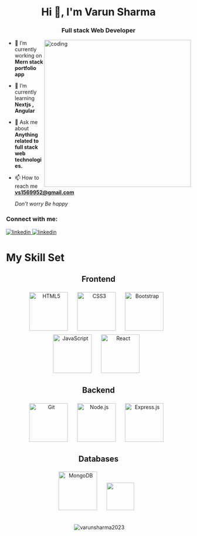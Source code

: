 
<h1 align="center">Hi 👋, I'm Varun Sharma</h1>
<h3 align="center">Full stack Web Developer</h3>

<img align="right" alt="coding" width=400 src=  "https://edutechsuvidha.com/wp-content/uploads/2020/09/Website-Development.gif"  alt=linkedin  style="margin-bottom: 5px;" />




- 🔭 I’m currently working on **Mern stack portfolio app**

- 🌱 I’m currently learning **Nextjs , Angular**

- 💬 Ask me about **Anything related to full stack web technologies.**

- 📫 How to reach me **vs1569952@gmail.com**

    *Don't worry Be happy*
 

<h3 align="left">Connect with me:</h3>
<p align="left">
<a href="https://www.linkedin.com/in/varun-sharma1569952/" target="_blank">
<img src=https://img.shields.io/badge/linkedin-%231E77B5.svg?&style=for-the-badge&logo=linkedin&logoColor=white alt=linkedin style="margin-bottom: 5px;" />
</a> 
  <a href="https://www.youtube.com/channel/UCutAVueKP-ISp2NKMisFESg" target="_blank">
<img src= https://img.shields.io/badge/YouTube-red?style=for-the-badge&logo=youtube&logoColor=white alt=linkedin style="margin-bottom: 5px;" />
</a> 
</p>

# My Skill Set

<div align="Center">





## Frontend  
<div align="center">  
<a href="https://en.wikipedia.org/wiki/HTML5" target="_blank"><img style="margin: 5px" src="https://profilinator.rishav.dev/skills-assets/html5-original-wordmark.svg" alt="HTML5" height="105" /></a>&nbsp &nbsp 
<a href="https://www.w3schools.com/css/" target="_blank"><img style="margin: 5px" src="https://profilinator.rishav.dev/skills-assets/css3-original-wordmark.svg" alt="CSS3" height="105" /></a>&nbsp &nbsp 
<a href="https://getbootstrap.com/docs/3.4/javascript/" target="_blank"><img style="margin: 5px" src="https://profilinator.rishav.dev/skills-assets/bootstrap-plain.svg" alt="Bootstrap" height="105" /></a>&nbsp &nbsp   
<a href="https://www.javascript.com/" target="_blank"><img style="margin: 5px" src="https://profilinator.rishav.dev/skills-assets/javascript-original.svg" alt="JavaScript" height="105" /></a>&nbsp &nbsp   
<a href="https://reactjs.org/" target="_blank"><img style="margin: 5px" src="https://profilinator.rishav.dev/skills-assets/react-original-wordmark.svg" alt="React" height="105" /></a>&nbsp &nbsp   
</div>




## Backend  
<div>
<a href="https://github.com/" target="_blank"><img style="margin: 5px" src="https://profilinator.rishav.dev/skills-assets/git-scm-icon.svg" alt="Git" height="105" /></a>&nbsp &nbsp       
<a href="https://nodejs.org/" target="_blank"><img style="margin: 5px" src="https://profilinator.rishav.dev/skills-assets/nodejs-original-wordmark.svg" alt="Node.js" height="105" /></a>&nbsp &nbsp   
<a href="https://expressjs.com/" target="_blank"><img style="margin: 5px" src="https://profilinator.rishav.dev/skills-assets/express-original-wordmark.svg" alt="Express.js" height="105" /></a>&nbsp &nbsp   
</div>


## Databases
<div>
<a href="https://www.mongodb.com/" target="_blank"><img style="margin: 5px" src="https://profilinator.rishav.dev/skills-assets/mongodb-original-wordmark.svg" alt="MongoDB" height="105" /></a>&nbsp &nbsp 
<a href="https://www.mysql.com/" target="_blank"><img style="margin: 5px" src="https://shields.io/badge/MySQL-lightgrey?logo=mysql&style=plastic&logoColor=white&labelColor=orange" height="75" /></a>&nbsp &nbsp
  </div>
  &nbsp &nbsp
  &nbsp &nbsp
 
<p>&nbsp;<img align="center" src="https://github-readme-stats.vercel.app/api?username=varunsharma2023&show_icons=true&locale=en" alt="varunsharma2023" /></p>


</div>
